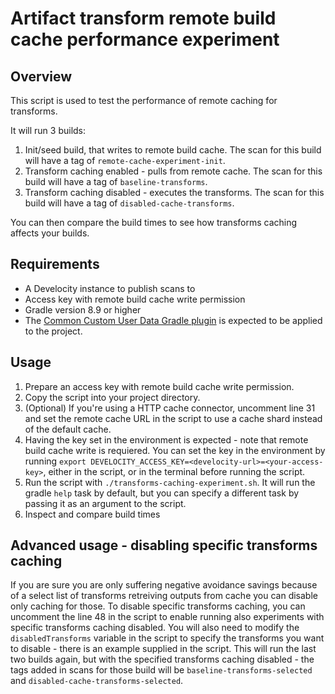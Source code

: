 # Artifact transform remote build cache performance experiment

## Overview 

This script is used to test the performance of remote caching for transforms.  

It will run 3 builds:

1. Init/seed build, that writes to remote build cache. The scan for this build will have a tag of `remote-cache-experiment-init`. 
2. Transform caching enabled - pulls from remote cache. The scan for this build will have a tag of `baseline-transforms`.
3. Transform caching disabled - executes the transforms. The scan for this build will have a tag of `disabled-cache-transforms`.

You can then compare the build times to see how transforms caching affects your builds.

## Requirements

- A Develocity instance to publish scans to
- Access key with remote build cache write permission
- Gradle version 8.9 or higher
- The [Common Custom User Data Gradle plugin](https://github.com/gradle/common-custom-user-data-gradle-plugin) is expected to be applied to the project.

## Usage

1. Prepare an access key with remote build cache write permission. 
2. Copy the script into your project directory.
3. (Optional) If you're using a HTTP cache connector, uncomment line 31 and set the remote cache URL in the script to use a cache shard instead of the default cache. 
4. Having the key set in the environment is expected - note that remote build cache write is requiered. You can set the key in the environment by running `export DEVELOCITY_ACCESS_KEY=<develocity-url>=<your-access-key>`, either in the script, or in the terminal before running the script.
5. Run the script with `./transforms-caching-experiment.sh`. It will run the gradle `help` task by default, but you can specify a different task by passing it as an argument to the script. 
6. Inspect and compare build times 

## Advanced usage - disabling specific transforms caching

If you are sure you are only suffering negative avoidance savings because of a select list of transforms retreiving outputs from cache you can disable only caching for those. To disable specific transforms caching, you can uncomment the line 48 in the script to enable running also experiments with specific transforms caching disabled. You will also need to modify the `disabledTransforms` variable in the script to specify the transforms you want to disable - there is an example supplied in the script. This will run the last two builds again, but with the specified transforms caching disabled - the tags added in scans for those build will be `baseline-transforms-selected` and `disabled-cache-transforms-selected`.

